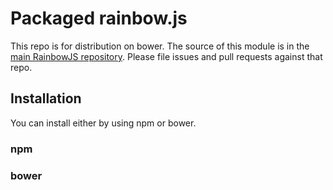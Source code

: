 # Packaged rainbow.js

This repo is for distribution on bower. The source of this module is in the [main RainbowJS repository](https://github.com/jorgeriv/rainbowjs). Please file issues and pull requests against that repo.

## Installation
You can install either by using npm or bower.

### npm

### bower
